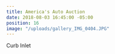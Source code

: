 ```yaml
---
title: America's Auto Auction
date: 2018-08-03 16:45:00 -05:00
position: 16
image: "/uploads/gallery_IMG_0404.JPG"
---
```


Curb Inlet